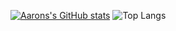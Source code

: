 [![Aarons's GitHub stats](https://github-readme-stats.vercel.app/api?username=aarongao2028)](https://github.com/anuraghazra/github-readme-stats) ![Top Langs](https://github-readme-stats.vercel.app/api/top-langs/?username=aarongao2028&layout=compact) 

